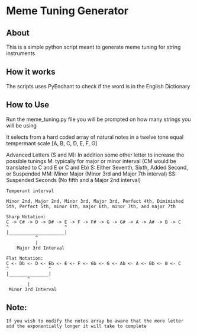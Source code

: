 # Meme Tuning Generator

## About
This is a simple python script meant to generate meme tuning for string instruments

## How it works
The scripts uses PyEnchant to check if the word is in the English Dictionary

## How to Use
Run the meme_tuning.py file you will be prompted on how many strings you will be using

It selects from a hard coded array of natural notes in a twelve tone equal tempermant scale
    [A, B, C, D, E, F, G]


Advanced Letters (S and M):
In addition some other letter to increase the possible tunings
    M: typically for major or minor interval (CM would be translated to C and E or C and Eb) 
    S: Either Seventh, Sixth, Added Second, or Suspended
    MM: Minor Major (Minor 3rd and Major 7th interval)
    SS: Suspended Seconds (No fifth and a Major 2nd interval)

    Temperant interval

    Minor 2nd, Major 2nd, Minor 3rd, Major 3rd, Perfect 4th, Diminished 5th, Perfect 5th, minor 6th, major 6th, minor 7th, and major 7th

    Sharp Notation:
    C -> C# -> D -> D# -> E -> F -> F# -> G -> G# -> A -> A# -> B -> C
    ^                     ^
    |_____________________|
               ^
               |
        Major 3rd Interval

    Flat Notation:
    C <- Db <- D <- Eb <- E <- F <- Gb <- G <- Ab <- A <- Bb <- B <- C
    ^               ^
    |_______________|
            ^          
            |
     Minor 3rd Interval

## Note:
    If you wish to modify the notes array be aware that the more letter add the exponentially longer it will take to complete    